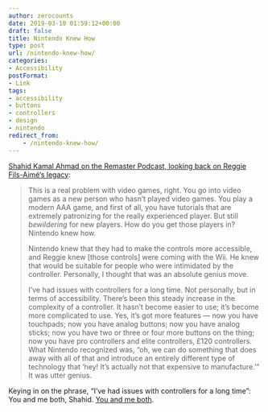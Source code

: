 ```yaml
---
author: zerocounts
date: 2019-03-10 01:59:12+00:00
draft: false
title: Nintendo Knew How
type: post
url: /nintendo-knew-how/
categories:
- Accessibility
postFormat:
- Link
tags:
- accessibility
- buttons
- controllers
- design
- nintendo
redirect_from:
    - /nintendo-knew-how/
---
```


[Shahid Kamal Ahmad on the Remaster Podcast, looking back on Reggie Fils-Aimé‘s legacy](https://www.relay.fm/remaster/74):

> This is a real problem with video games, right. You go into video games as a new person who hasn’t played video games. You play a modern AAA game, and first of all, you have tutorials that are extremely patronizing for the really experienced player. But still _bewildering_ for new players. How do you get those players in? Nintendo knew how.
>
> Nintendo knew that they had to make the controls more accessible, and Reggie knew [those controls] were coming with the Wii. He knew that would be suitable for people who were intimidated by the controller. Personally, I thought that was an absolute genius move.
>
> I’ve had issues with controllers for a long time. Not personally, but in terms of accessibility. There’s been this steady increase in the complexity of a controller. It hasn’t become easier to use; it’s become more complicated to use. Yes, it’s got more features — now you have touchpads; now you have analog buttons; now you have analog sticks; now you have two or three or four more buttons on the thing; now you have pro controllers and elite controllers, £120 controllers. What Nintendo recognized was, “oh, we can do something that does away with all of that and introduce an entirely different type of technology that ‘hey! It’s actually not that expensive to manufacture.’” It was utter genius.

Keying in on the phrase, “I’ve had issues with controllers for a long time”: You and me both, Shahid. [You and me both](/2015/05/31/buttons/).
